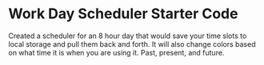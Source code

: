 # Work Day Scheduler Starter Code

Created a scheduler for an 8 hour day that would save your time slots to local storage and pull them back and forth. It will also change colors based on what time it is when you are using it. Past, present, and future.
